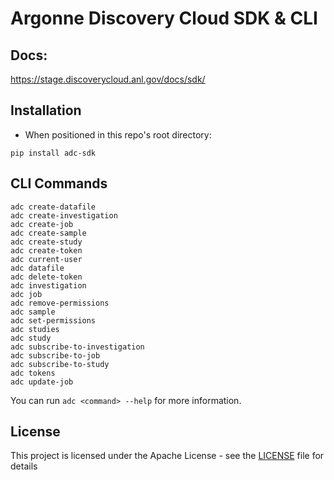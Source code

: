 # Argonne Discovery Cloud SDK & CLI

## Docs: 
https://stage.discoverycloud.anl.gov/docs/sdk/

## Installation

* When positioned in this repo's root directory:
```
pip install adc-sdk
```

## CLI Commands
```
adc create-datafile
adc create-investigation
adc create-job
adc create-sample
adc create-study
adc create-token
adc current-user
adc datafile
adc delete-token
adc investigation
adc job
adc remove-permissions
adc sample
adc set-permissions
adc studies
adc study
adc subscribe-to-investigation
adc subscribe-to-job
adc subscribe-to-study
adc tokens
adc update-job
```
You can run `adc <command> --help` for more information.


## License
This project is licensed under the Apache License - see the [LICENSE](LICENSE) file for details
